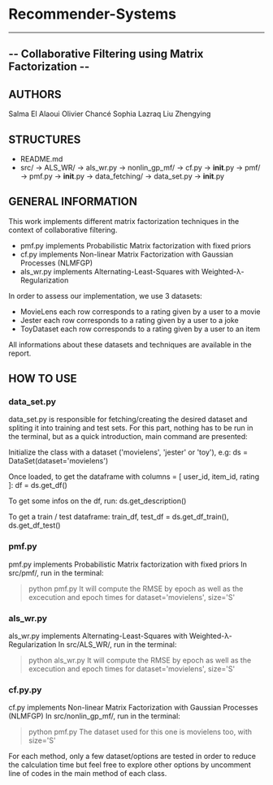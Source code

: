 # Recommender-Systems

   --------------------------------------------------
-- Collaborative Filtering using Matrix Factorization --
   --------------------------------------------------


AUTHORS
-------

Salma El Alaoui
Olivier Chancé
Sophia Lazraq
Liu Zhengying

STRUCTURES
----------

- README.md
- src/
 	-> ALS_WR/
 		-> als_wr.py
 	-> nonlin_gp_mf/
 		-> cf.py
 		-> __init__.py
 	-> pmf/
 		-> pmf.py
 		-> __init__.py
 	-> data_fetching/
 		-> data_set.py
 		-> __init__.py

GENERAL INFORMATION
-------------------

This work implements different matrix factorization techniques in the context 
of collaborative filtering. 

- pmf.py     implements Probabilistic Matrix factorization with fixed priors
- cf.py      implements Non-linear Matrix Factorization with Gaussian Processes (NLMFGP)
- als_wr.py  implements Alternating-Least-Squares with Weighted-λ-Regularization

In order to assess our implementation, we use 3 datasets:
- MovieLens  each row corresponds to a rating given by a user to a movie
- Jester     each row corresponds to a rating given by a user to a joke
- ToyDataset each row corresponds to a rating given by a user to an item

All informations about these datasets and techniques are available in the report.

HOW TO USE
----------

### data_set.py
data_set.py is responsible for fetching/creating the desired dataset and spliting it into
training and test sets.
For this part, nothing has to be run in the terminal, but as a quick introduction, main command
are presented:

  Initialize the class with a dataset ('movielens', 'jester' or 'toy'), e.g:
  ds = DataSet(dataset='movielens')

  Once loaded, to get the dataframe with columns = [ user_id, item_id, rating ]:
  df = ds.get_df()

  To get some infos on the df, run:
  ds.get_description()

  To get a train / test dataframe:
  train_df, test_df = ds.get_df_train(), ds.get_df_test()

### pmf.py
pmf.py implements Probabilistic Matrix factorization with fixed priors
In src/pmf/, run in the terminal:
> python pmf.py
It will compute the RMSE by epoch as well as the excecution and epoch times
for dataset='movielens', size='S'

### als_wr.py
als_wr.py implements Alternating-Least-Squares with Weighted-λ-Regularization
In src/ALS_WR/, run in the terminal:
> python als_wr.py
It will compute the RMSE by epoch as well as the excecution and epoch times
for dataset='movielens', size='S'

### cf.py.py
cf.py implements Non-linear Matrix Factorization with Gaussian Processes (NLMFGP)
In src/nonlin_gp_mf/, run in the terminal:
> python pmf.py
The dataset used for this one is movielens too, with size='S'

For each method, only a few dataset/options are tested in order to reduce the calculation time
but feel free to explore other options by uncomment line of codes in the main method of
each class.


